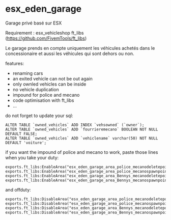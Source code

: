 # esx_eden_garage
Garage privé basé sur ESX

Requirement : 
esx_vehicleshop
ft_libs (https://github.com/FivemTools/ft_libs)

Le garage prends en compte uniquement les véhicules achetés dans le concessionaire et aussi les véhicules qui sont dehors ou non.

features:

- renaming cars
- an exited vehicle can not be out again
- only ownled vehicles can be inside
- no vehicle duplication
- impound for police and mecano
- code optimisation with ft_libs
- ...

do not forget to update your sql:

```
ALTER TABLE `owned_vehicles` ADD INDEX `vehsowned` (`owner`);
ALTER TABLE `owned_vehicles` ADD `fourrieremecano` BOOLEAN NOT NULL DEFAULT FALSE;
ALTER TABLE `owned_vehicles` ADD `vehiclename` varchar(50) NOT NULL DEFAULT 'voiture';
```


if you want the impound of police and mecano to work, paste those lines when you take your duty:

```	  
exports.ft_libs:EnableArea("esx_eden_garage_area_police_mecanodeletepoint")
exports.ft_libs:EnableArea("esx_eden_garage_area_police_mecanospawnpoint")	  
exports.ft_libs:EnableArea("esx_eden_garage_area_Bennys_mecanodeletepoint")
exports.ft_libs:EnableArea("esx_eden_garage_area_Bennys_mecanospawnpoint")
```

and offduty:

```
exports.ft_libs:DisableArea("esx_eden_garage_area_police_mecanodeletepoint")
exports.ft_libs:DisableArea("esx_eden_garage_area_police_mecanospawnpoint")	  
exports.ft_libs:DisableArea("esx_eden_garage_area_Bennys_mecanodeletepoint")
exports.ft_libs:DisableArea("esx_eden_garage_area_Bennys_mecanospawnpoint")
```
